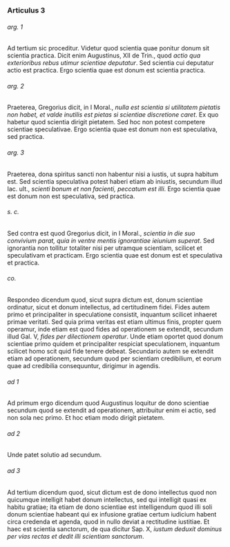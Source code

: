 ### Articulus 3

###### arg. 1
Ad tertium sic proceditur. Videtur quod scientia quae ponitur donum sit scientia practica. Dicit enim Augustinus, XII de Trin., quod *actio qua exterioribus rebus utimur scientiae deputatur*. Sed scientia cui deputatur actio est practica. Ergo scientia quae est donum est scientia practica.

###### arg. 2
Praeterea, Gregorius dicit, in I Moral., *nulla est scientia si utilitatem pietatis non habet, et valde inutilis est pietas si scientiae discretione caret*. Ex quo habetur quod scientia dirigit pietatem. Sed hoc non potest competere scientiae speculativae. Ergo scientia quae est donum non est speculativa, sed practica.

###### arg. 3
Praeterea, dona spiritus sancti non habentur nisi a iustis, ut supra habitum est. Sed scientia speculativa potest haberi etiam ab iniustis, secundum illud Iac. ult., *scienti bonum et non facienti, peccatum est illi*. Ergo scientia quae est donum non est speculativa, sed practica.

###### s. c.
Sed contra est quod Gregorius dicit, in I Moral., *scientia in die suo convivium parat, quia in ventre mentis ignorantiae ieiunium superat*. Sed ignorantia non tollitur totaliter nisi per utramque scientiam, scilicet et speculativam et practicam. Ergo scientia quae est donum est et speculativa et practica.

###### co.
Respondeo dicendum quod, sicut supra dictum est, donum scientiae ordinatur, sicut et donum intellectus, ad certitudinem fidei. Fides autem primo et principaliter in speculatione consistit, inquantum scilicet inhaeret primae veritati. Sed quia prima veritas est etiam ultimus finis, propter quem operamur, inde etiam est quod fides ad operationem se extendit, secundum illud Gal. V, *fides per dilectionem operatur*. Unde etiam oportet quod donum scientiae primo quidem et principaliter respiciat speculationem, inquantum scilicet homo scit quid fide tenere debeat. Secundario autem se extendit etiam ad operationem, secundum quod per scientiam credibilium, et eorum quae ad credibilia consequuntur, dirigimur in agendis.

###### ad 1
Ad primum ergo dicendum quod Augustinus loquitur de dono scientiae secundum quod se extendit ad operationem, attribuitur enim ei actio, sed non sola nec primo. Et hoc etiam modo dirigit pietatem.

###### ad 2
Unde patet solutio ad secundum.

###### ad 3
Ad tertium dicendum quod, sicut dictum est de dono intellectus quod non quicumque intelligit habet donum intellectus, sed qui intelligit quasi ex habitu gratiae; ita etiam de dono scientiae est intelligendum quod illi soli donum scientiae habeant qui ex infusione gratiae certum iudicium habent circa credenda et agenda, quod in nullo deviat a rectitudine iustitiae. Et haec est scientia sanctorum, de qua dicitur Sap. X, *iustum deduxit dominus per vias rectas et dedit illi scientiam sanctorum*.

